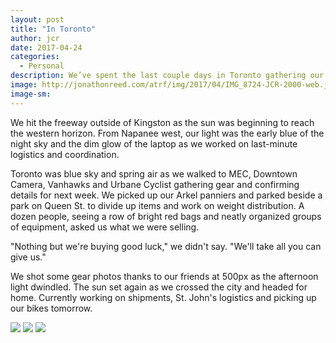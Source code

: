 ```yaml
---
layout: post
title: "In Toronto"
author: jcr
date: 2017-04-24
categories:
  - Personal
description: We’ve spent the last couple days in Toronto gathering our last items of gear.
image: http://jonathonreed.com/atrf/img/2017/04/IMG_8724-JCR-2000-web.jpg
image-sm:
---
```


We hit the freeway outside of Kingston as the sun was beginning to reach the western horizon. From Napanee west, our light was the early blue of the night sky and the dim glow of the laptop as we worked on last-minute logistics and coordination.

Toronto was blue sky and spring air as we walked to MEC, Downtown Camera, Vanhawks and Urbane Cyclist gathering gear and confirming details for next week. We picked up our Arkel panniers and parked beside a park on Queen St. to divide up items and work on weight distribution. A dozen people, seeing a row of bright red bags and neatly organized groups of equipment, asked us what we were selling.

"Nothing but we're buying good luck," we didn't say. "We'll take all you can give us."

We shot some gear photos thanks to our friends at 500px as the afternoon light dwindled. The sun set again as we crossed the city and headed for home. Currently working on shipments, St. John's logistics and picking up our bikes tomorrow.

<img src="http://jonathonreed.com/atrf/img/2017/04/IMG_8724-JCR-2000-web.jpg">

<img src="http://jonathonreed.com/atrf/img/2017/04/IMG_8755-JCR-2000-web.jpg">

<img src="http://jonathonreed.com/atrf/img/2017/04/IMG_9046-JCR-2000-web.jpg">